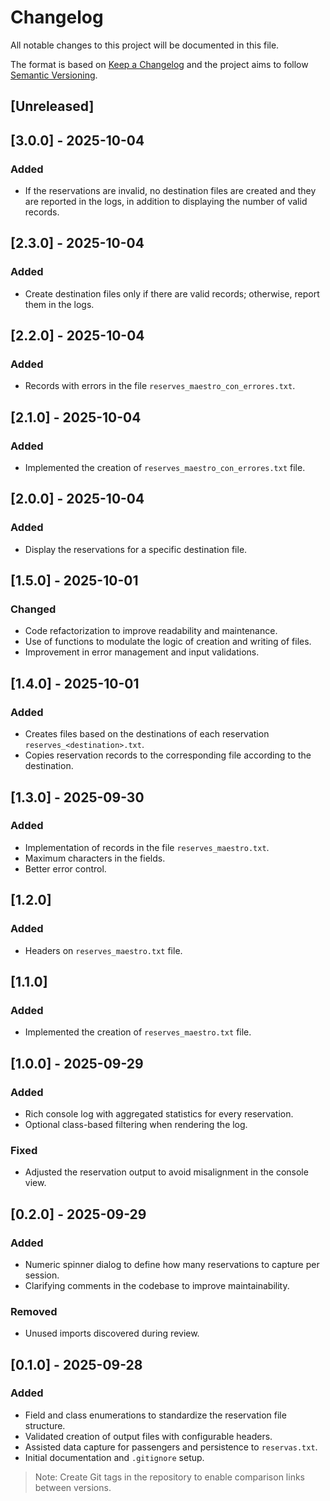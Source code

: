 # Changelog

All notable changes to this project will be documented in this file.

The format is based on [Keep a Changelog](https://keepachangelog.com/en/1.0.0/) and the project aims to follow [Semantic Versioning](https://semver.org/).

## [Unreleased]

## [3.0.0] - 2025-10-04
### Added
- If the reservations are invalid, no destination files are created and they are reported in the logs, in addition to displaying the number of valid records.

## [2.3.0] - 2025-10-04
### Added
- Create destination files only if there are valid records; otherwise, report them in the logs.

## [2.2.0] - 2025-10-04
### Added
- Records with errors in the file `reserves_maestro_con_errores.txt`.

## [2.1.0] - 2025-10-04
### Added
- Implemented the creation of `reserves_maestro_con_errores.txt` file.

## [2.0.0] - 2025-10-04
### Added
- Display the reservations for a specific destination file.

## [1.5.0] - 2025-10-01
### Changed
- Code refactorization to improve readability and maintenance.
- Use of functions to modulate the logic of creation and writing of files.
- Improvement in error management and input validations.

## [1.4.0] - 2025-10-01
### Added
- Creates files based on the destinations of each reservation `reserves_<destination>.txt`.
- Copies reservation records to the corresponding file according to the destination.

## [1.3.0] - 2025-09-30
### Added
- Implementation of records in the file `reserves_maestro.txt`.
- Maximum characters in the fields.
- Better error control.

## [1.2.0]
### Added
- Headers on `reserves_maestro.txt` file.

## [1.1.0]
### Added
- Implemented the creation of `reserves_maestro.txt` file.

## [1.0.0] - 2025-09-29
### Added
- Rich console log with aggregated statistics for every reservation.
- Optional class-based filtering when rendering the log.
### Fixed
- Adjusted the reservation output to avoid misalignment in the console view.

## [0.2.0] - 2025-09-29
### Added
- Numeric spinner dialog to define how many reservations to capture per session.
- Clarifying comments in the codebase to improve maintainability.

### Removed
- Unused imports discovered during review.

## [0.1.0] - 2025-09-28
### Added
- Field and class enumerations to standardize the reservation file structure.
- Validated creation of output files with configurable headers.
- Assisted data capture for passengers and persistence to `reservas.txt`.
- Initial documentation and `.gitignore` setup.

> Note: Create Git tags in the repository to enable comparison links between versions.
